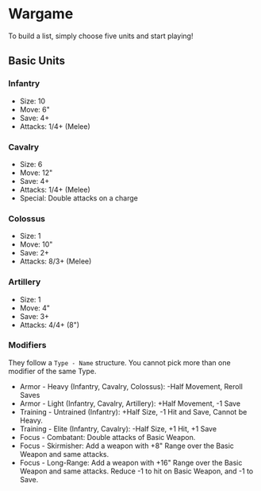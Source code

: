# Wargame

To build a list, simply choose five units and start playing!

## Basic Units

### Infantry

- Size: 10
- Move: 6"
- Save: 4+
- Attacks: 1/4+ (Melee)

### Cavalry

- Size: 6
- Move: 12"
- Save: 4+
- Attacks: 1/4+ (Melee)
- Special: Double attacks on a charge

### Colossus

- Size: 1
- Move: 10"
- Save: 2+
- Attacks: 8/3+ (Melee)

### Artillery

- Size: 1
- Move: 4"
- Save: 3+
- Attacks: 4/4+ (8")

### Modifiers

They follow a `Type - Name` structure. You cannot pick more than one modifier of the same Type.

- Armor - Heavy (Infantry, Cavalry, Colossus): -Half Movement, Reroll Saves
- Armor - Light (Infantry, Cavalry, Artillery): +Half Movement, -1 Save
- Training - Untrained (Infantry): +Half Size, -1 Hit and Save, Cannot be Heavy.
- Training - Elite (Infantry, Cavalry): -Half Size, +1 Hit, +1 Save
- Focus - Combatant: Double attacks of Basic Weapon.
- Focus - Skirmisher: Add a weapon with +8" Range over the Basic Weapon and same attacks.
- Focus - Long-Range: Add a weapon with +16" Range over the Basic Weapon and same attacks. Reduce -1 to hit on Basic Weapon, and -1 to Save.
